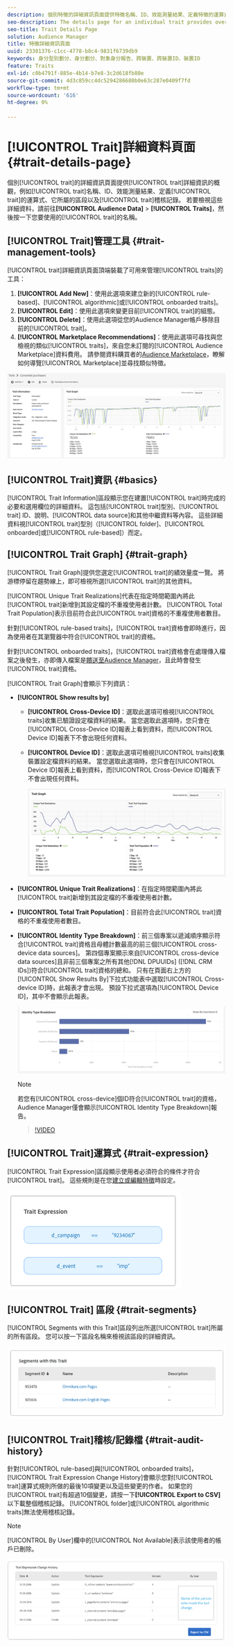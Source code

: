 ```yaml
---
description: 個別特徵的詳細資訊頁面提供特徵名稱、ID、效能測量結果、定義特徵的運算式、其所屬區段及特徵稽核記錄檔等資訊的總覽。 若要檢視這些詳細資訊，請前往「對象資料>特徵」 ，然後按一下您要使用之特徵的名稱。
seo-description: The details page for an individual trait provides overview of information like the trait name, ID, performance metrics, expressions that define the trait, segments it belongs to, and the trait audit log. To vew these details, go to Audience Data > Traits and click the name of the trait you want to work with.
seo-title: Trait Details Page
solution: Audience Manager
title: 特徵詳細資訊頁面
uuid: 23301376-c1cc-4778-b8c4-9831f6739db9
keywords: 身分型別劃分、身分劃分、對象身分報告、跨裝置、跨裝置ID、裝置ID
feature: Traits
exl-id: c0b4791f-885e-4b14-b7e8-3c2d618fb80e
source-git-commit: 4d3c859cc4dc5294286680b0e63c287e0409f7fd
workflow-type: tm+mt
source-wordcount: '616'
ht-degree: 0%

---
```


# [!UICONTROL Trait]詳細資料頁面 {#trait-details-page}

個別[!UICONTROL trait]的詳細資訊頁面提供[!UICONTROL trait]詳細資訊的概觀，例如[!UICONTROL trait]名稱、ID、效能測量結果、定義[!UICONTROL trait]的運算式、它所屬的區段以及[!UICONTROL trait]稽核記錄。 若要檢視這些詳細資料，請前往&#x200B;**[!UICONTROL Audience Data]** > **[!UICONTROL Traits]**，然後按一下您要使用的[!UICONTROL trait]的名稱。

## [!UICONTROL Trait]管理工具 {#trait-management-tools}

[!UICONTROL trait]詳細資訊頁面頂端裝載了可用來管理[!UICONTROL traits]的工具：

1. **[!UICONTROL Add New]**：使用此選項來建立新的[!UICONTROL rule-based]、[!UICONTROL algorithmic]或[!UICONTROL onboarded traits]。
2. **[!UICONTROL Edit]**：使用此選項來變更目前[!UICONTROL trait]的組態。
3. **[!UICONTROL Delete]**：使用此選項從您的Audience Manager帳戶移除目前的[!UICONTROL trait]。
4. **[!UICONTROL Marketplace Recommendations]**：使用此選項可尋找與您檢視的類似[!UICONTROL traits]，來自您未訂閱的[!UICONTROL Audience Marketplace]資料費用。 請參閱資料購買者的[Audience Marketplace](../audience-marketplace/marketplace-data-buyers/marketplace-data-buyers.md)，瞭解如何導覽[!UICONTROL Marketplace]並尋找類似特徵。

![基本特徵資訊](assets/basic-trait-information.png)

## [!UICONTROL Trait]資訊 {#basics}

[!UICONTROL Trait Information]區段顯示您在建置[!UICONTROL trait]時完成的必要和選用欄位的詳細資料。 這包括[!UICONTROL trait]型別、[!UICONTROL trait] ID、說明、[!UICONTROL data source]和其他中繼資料等內容。 這些詳細資料視[!UICONTROL trait]型別（[!UICONTROL folder]、[!UICONTROL onboarded]或[!UICONTROL rule-based]）而定。

## [!UICONTROL Trait Graph] {#trait-graph}

[!UICONTROL Trait Graph]提供您選定[!UICONTROL trait]的績效量度一覽。 將游標停留在趨勢線上，即可檢視所選[!UICONTROL trait]的其他資料。

[!UICONTROL Unique Trait Realizations]代表在指定時間範圍內將此[!UICONTROL trait]新增到其設定檔的不重複使用者計數。 [!UICONTROL Total Trait Population]表示目前符合此[!UICONTROL trait]資格的不重複使用者數目。

針對[!UICONTROL rule-based traits]，[!UICONTROL trait]資格會即時進行，因為使用者在其瀏覽器中符合[!UICONTROL trait]的資格。

針對[!UICONTROL onboarded traits]，[!UICONTROL trait]資格會在處理傳入檔案之後發生，亦即傳入檔案是[饋送至Audience Manager](../../faq/faq-inbound-data-ingestion.md)，且此時會發生[!UICONTROL trait]資格。

[!UICONTROL Trait Graph]會顯示下列資訊：

* **[!UICONTROL Show results by]**
   * **[!UICONTROL Cross-Device ID]**：選取此選項可檢視[!UICONTROL traits]收集已驗證設定檔資料的結果。 當您選取此選項時，您只會在[!UICONTROL Cross-Device ID]報表上看到資料，而[!UICONTROL Device ID]報表下不會出現任何資料。
   * **[!UICONTROL Device ID]**：選取此選項可檢視[!UICONTROL traits]收集裝置設定檔資料的結果。 當您選取此選項時，您只會在[!UICONTROL Device ID]報表上看到資料，而[!UICONTROL Cross-Device ID]報表下不會出現任何資料。

     ![特徵圖](assets/trait-summary.gif)

* **[!UICONTROL Unique Trait Realizations]**：在指定時間範圍內將此[!UICONTROL trait]新增到其設定檔的不重複使用者計數。
* **[!UICONTROL Total Trait Population]**：目前符合此[!UICONTROL trait]資格的不重複使用者數目。

* **[!UICONTROL Identity Type Breakdown]**：前三個專案以遞減順序顯示符合[!UICONTROL trait]資格且母體計數最高的前三個[!UICONTROL cross-device data sources]。 第四個專案顯示來自[!UICONTROL cross-device data sources]且非前三個專案之所有其他[!DNL DPUUIDs] ([!DNL CRM IDs])符合[!UICONTROL trait]資格的總和。 只有在頁面右上方的[!UICONTROL Show Results By]下拉式功能表中選取[!UICONTROL Cross-device ID]時，此報表才會出現。 預設下拉式選項為[!UICONTROL Device ID]，其中不會顯示此報表。

  ![特徵圖](assets/trait-identity.png)

  >[!NOTE]
  >
  >若您有[!UICONTROL cross-device]個ID符合[!UICONTROL trait]的資格，Audience Manager僅會顯示[!UICONTROL Identity Type Breakdown]報告。

  >[!VIDEO](https://video.tv.adobe.com/v/27977/)

## [!UICONTROL Trait]運算式 {#trait-expression}

[!UICONTROL Trait Expression]區段顯示使用者必須符合的條件才符合[!UICONTROL trait]。 這些規則是在您[建立或編輯特徵](../../features/traits/about-trait-builder.md)時設定。

![](assets/traitExpression.png)

## [!UICONTROL Trait] 區段 {#trait-segments}

[!UICONTROL Segments with this Trait]區段列出所選[!UICONTROL trait]所屬的所有區段。 您可以按一下區段名稱來檢視該區段的詳細資訊。

![](assets/traitSegments.png)

## [!UICONTROL Trait]稽核/記錄檔 {#trait-audit-history}

針對[!UICONTROL rule-based]與[!UICONTROL onboarded traits]，[!UICONTROL Trait Expression Change History]會顯示您對[!UICONTROL trait]運算式規則所做的最後10項變更以及這些變更的作者。 如果您的[!UICONTROL trait]有超過10個變更，請按一下&#x200B;**[!UICONTROL Export to CSV]**&#x200B;以下載整個稽核記錄。 [!UICONTROL folder]或[!UICONTROL algorithmic traits]無法使用稽核記錄。

>[!NOTE]
>
>[!UICONTROL By User]欄中的[!UICONTROL Not Available]表示該使用者的帳戶已刪除。

![](assets/traitHistory.png)
